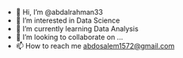 - 👋 Hi, I’m @abdalrahman33
- 👀 I’m interested in Data Science
- 🌱 I’m currently learning Data Analysis
- 💞️ I’m looking to collaborate on ...
- 📫 How to reach me abdosalem1572@gmail.com

<!---
abdalrahman33/abdalrahman33 is a ✨ special ✨ repository because its `README.md` (this file) appears on your GitHub profile.
You can click the Preview link to take a look at your changes.
--->
